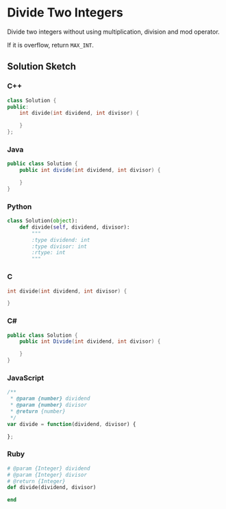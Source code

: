 # Divide Two Integers

Divide two integers without using multiplication, division and mod operator.

If it is overflow, return `MAX_INT`.

## Solution Sketch

### C++
```C++
class Solution {
public:
    int divide(int dividend, int divisor) {

    }
};
```

### Java
```Java
public class Solution {
    public int divide(int dividend, int divisor) {

    }
}
```

### Python
```Python
class Solution(object):
    def divide(self, dividend, divisor):
        """
        :type dividend: int
        :type divisor: int
        :rtype: int
        """
```

### C
```C
int divide(int dividend, int divisor) {

}
```

### C# 
```C#
public class Solution {
    public int Divide(int dividend, int divisor) {

    }
}
```

### JavaScript
```JavaScript
/**
 * @param {number} dividend
 * @param {number} divisor
 * @return {number}
 */
var divide = function(dividend, divisor) {

};
```

### Ruby
```Ruby
# @param {Integer} dividend
# @param {Integer} divisor
# @return {Integer}
def divide(dividend, divisor)

end
```
